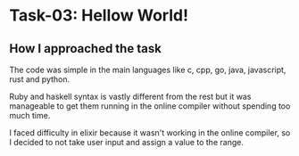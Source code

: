 # Task-03: Hellow World!

## How I approached the task

The code was simple in the main languages like c, cpp, go, java, javascript, rust and python.

Ruby and haskell syntax is vastly different from the rest but it was manageable to get them running in the online compiler without spending too much time.

I faced difficulty in elixir because it wasn't working in the online compiler, so I decided to not take user input and assign a value to the range.